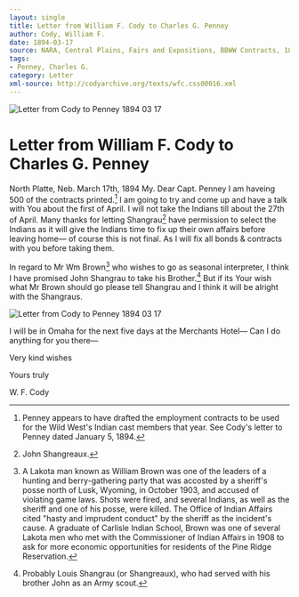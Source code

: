 ```yaml
---
layout: single
title: Letter from William F. Cody to Charles G. Penney
author: Cody, William F.
date: 1894-03-17
source: NARA, Central Plains, Fairs and Expositions, BBWW Contracts, 1891-1895, F 047, Box 162
tags:
- Penney, Charles G.
category: Letter
xml-source: http://codyarchive.org/texts/wfc.css00016.xml
---
```


![Letter from Cody to Penney 1894 03 17](http://codyarchive.org/figures/250/wfc.css00016_img_0.jpg "Letter from Cody to Penney 1894 03 17")

# Letter from William F. Cody to Charles G. Penney

North Platte, Neb. March 17th, 1894
My. Dear Capt. Penney
I am haveing 500 of the contracts printed.[^1] I am going to try and come up and have a talk with You about the first of April. I will not take the Indians till about the 27th of April. Many thanks for letting Shangrau[^2] have permission to select the Indians as it will give the Indians time to fix up their own affairs before leaving home— of course this is not final. As I will fix all bonds & contracts with you before taking them.

In regard to Mr Wm Brown[^3] who wishes to go as seasonal interpreter, I think I have promised John Shangrau to take his Brother.[^4] But if its Your wish what Mr Brown should go please tell Shangrau and I think it will be alright with the Shangraus.

![Letter from Cody to Penney 1894 03 17](http://codyarchive.org/figures/250/wfc.css00016_img_0.jpg "Letter from Cody to Penney 1894 03 17")

I will be in Omaha for the next five days at the Merchants Hotel— Can I do anything for you there—

Very kind wishes

Yours truly

W. F. Cody

[^1]: Penney appears to have drafted the employment contracts to be used for the Wild West's Indian cast members that year. See Cody's letter to Penney dated January 5, 1894.

[^2]: John Shangreaux.

[^3]: A Lakota man known as William Brown was one of the leaders of a hunting and berry-gathering party that was accosted by a sheriff's posse north of Lusk, Wyoming, in October 1903, and accused of violating game laws. Shots were fired, and several Indians, as well as the sheriff and one of his posse, were killed. The Office of Indian Affairs cited "hasty and imprudent conduct" by the sheriff as the incident's cause. A graduate of Carlisle Indian School, Brown was one of several Lakota men who met with the Commissioner of Indian Affairs in 1908 to ask for more economic opportunities for residents of the Pine Ridge Reservation.

[^4]: Probably Louis Shangrau (or Shangreaux), who had served with his brother John as an Army scout.